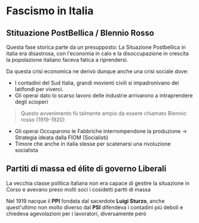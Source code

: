 # Fascismo in Italia

## Stituazione PostBellica / BIennio Rosso

Questa fase storica parte da un presupposto:
La Situazione Postbellica in italia era disastrosa, con l'economia in calo e la disoccupazione in crescita la popolazione italiano faceva fatica a riprendersi.

Da questa crisi economica ne derivò dunque anche una crisi sociale dove:
- I contadini del Sud Italia, grandi movienti civili si impadronivano dei latifondi per viverci.
- Gli operai dato lo scarso lavoro delle industrie arrivarono a intraprendere degli scioperi
> Questo avvenimento fù talmente ampio da essere chiamato Biennio rosso (1919-1920)
- Gli operai Occuparono le Fabbriche interrompendone la produzione -> Strategia ideata dalla FIOM (Socialisti)
- Timore che anche in italia stesse per scatenarsi una rivoluzione socialista

## Partiti di massa ed élite di governo Liberali ##

La vecchia classe politica italiana non era capace di gestire la situazione in Corso e avevano preso molti soci i cosidetti partti di massa

Nel 1919 nacque il **PPI** fondata dal sacerdote **Luigi Sturzo**, anche quest'ultimo non molto diverso dal **PSI** difendeva i contadini più deboli e chiedeva agevolazioni per i lavoratori, diversamente però 

<!--stackedit_data:
eyJoaXN0b3J5IjpbMjU0ODg4OTc1LC04NTk4OTgwMDQsMTkyMD
c2ODg2OSwtMTQ0MTExMjE4LDg0NDA1NTk4OCwxNjY5Mzk0NDI5
XX0=
-->
